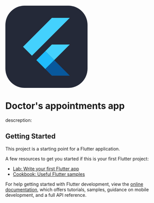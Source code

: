 <svg xmlns="http://www.w3.org/2000/svg" width="256" height="256" fill="none" viewBox="0 0 256 256"><rect width="256" height="256" fill="#242938" rx="60"/><path fill="#44D1FD" d="M144.934 38.0615L200.709 38L107.134 131.526L82.7472 155.777L55 127.996L144.934 38.0615ZM144.415 121.569C145.139 120.613 146.471 121.085 147.482 120.962L200.661 120.975L152.194 169.395L124.303 141.675L144.415 121.569Z"/><path fill="#1FBCFD" d="M96.5013 169.442L124.303 141.675L152.194 169.395L152.31 169.518L124.31 197.258L96.5013 169.442V169.442Z"/><path fill="#08589C" d="M124.31 197.258L152.31 169.518L200.681 217.937C182.461 217.978 164.247 217.923 146.034 217.964C144.996 218.196 144.354 217.247 143.691 216.66L124.31 197.258V197.258Z"/></svg>
# Doctor's appointments app 

descreption: 

## Getting Started

This project is a starting point for a Flutter application.

A few resources to get you started if this is your first Flutter project:

- [Lab: Write your first Flutter app](https://docs.flutter.dev/get-started/codelab)
- [Cookbook: Useful Flutter samples](https://docs.flutter.dev/cookbook)

For help getting started with Flutter development, view the
[online documentation](https://docs.flutter.dev/), which offers tutorials,
samples, guidance on mobile development, and a full API reference.

